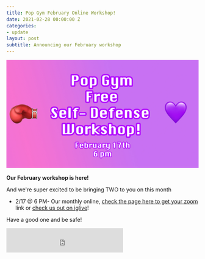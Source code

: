 ```yaml
---
title: Pop Gym February Online Workshop!
date: 2021-02-28 00:00:00 Z
categories:
- update
layout: post
subtitle: Announcing our February workshop
---
```


![Pop Gym Online](/assets/popfeb.jpg)


**Our February workshop is here!**

And we're super excited to be bringing TWO to you on this month

* 2/17 @ 6 PM- Our monthly online, [check the page here to get your zoom](https://withfriends.co/event/8327910/pop_gym_monthly_self_defense_workshop_intro_to_self_defense) link or [check us out on iglive](https://www.instagram.com/popgymbk/)!

Have a good one and be safe!

<iframe src="https://withfriends.co/pop_gym/embed/raw:kind=Join" width="306" height="64" frameborder="0"></iframe>
